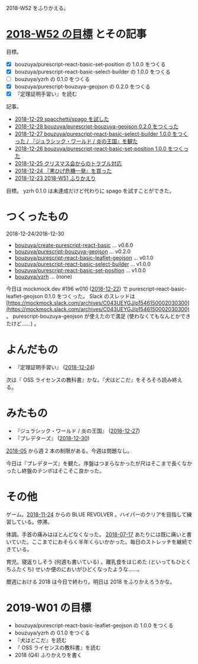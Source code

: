 2018-W52 をふりかえる。

# [2018-W52 の目標][2018-12-23] とその記事

目標。

- [x] bouzuya/purescript-react-basic-set-position の 1.0.0 をつくる
- [x] bouzuya/purescript-react-basic-select-builder の 1.0.0 をつくる
- [ ] bouzuya/yzrh の 0.1.0 をつくる
- [x] bouzuya/purescript-bouzuya-geojson の 0.2.0 をつくる
- [x] 『定理証明手習い』を読む

記事。

- [2018-12-29 spacchetti/spago を試した][2018-12-29]
- [2018-12-28 bouzuya/purescript-bouzuya-geojson 0.2.0 をつくった][2018-12-28]
- [2018-12-27 bouzuya/purescript-react-basic-select-builder 1.0.0 をつくった / 『ジュラシック・ワールド / 炎の王国』を観た][2018-12-27]
- [2018-12-26 bouzuya/purescript-react-basic-set-position 1.0.0 をつくった][2018-12-26]
- [2018-12-25 クリスマス会からのトラブル対応][2018-12-25]
- [2018-12-24 『黒ひげ危機一発』を買った][2018-12-24]
- [2018-12-23 2018-W51 ふりかえり][2018-12-23]

目標。 yzrh 0.1.0 は未達成だけど代わりに spago を試すことができた。

# つくったもの

2018-12-24/2018-12-30

- [bouzuya/create-purescript-react-basic][] ... v0.6.0
- [bouzuya/purescript-bouzuya-geojson][] ... v0.2.0
- [bouzuya/purescript-react-basic-leaflet-geojson][] ... v0.1.0
- [bouzuya/purescript-react-basic-select-builder][] ... v1.0.0
- [bouzuya/purescript-react-basic-set-position][] ... v1.0.0
- [bouzuya/yzrh][] ... (none)

今日は mockmock.dev #196 w010 ([2018-12-22][]) で purescript-react-basic-leaflet-geojson 0.1.0 をつくった。 Slack のスレッドは [https://mockmock.slack.com/archives/C043UEYGJ/p1546150002030300](https://mockmock.slack.com/archives/C043UEYGJ/p1546150002030300) 。 purescript-bouzuya-geojson が使えたので満足 (使わなくてもなんとかできたけど……) 。

# よんだもの

- 『定理証明手習い』 ([2018-12-24][])

次は『 OSS ライセンスの教科書』かな。『犬はどこだ』をそろそろ読み終える。

# みたもの

- 『ジュラシック・ワールド / 炎の王国』 ([2018-12-27][])
- 『プレデターズ』 ([2018-12-30][])

[2018-05][2018-04-30] から週 2 本の制限がある。今週は問題なし。

今日は『プレデターズ』を観た。序盤はつまらなかったが尺はそこまで長くなかったし終盤のテンポはそこそこ良かった。

# その他

ゲーム。[2018-11-24][] からの BLUE REVOLVER 。ハイパーのクリアを目指して練習している。停滞。

体調。手首の痛みはほとんどなくなった。 [2018-07-17][] あたりには既に痛いと書いていた。ここまでにおそらく半年くらいかかった。毎日のストレッチを継続できている。

育児。寝返りしそう (何週も書いている) 。離乳食をはじめた (といってもひとくちふたくち) せいか便のにおいがひどくなったような……。

暦週における 2018 は今日で終わり。明日は 2018 をふりかえろうかな。

# 2019-W01 の目標

- bouzuya/purescript-react-basic-leaflet-geojson の 1.0.0 をつくる
- bouzuya/yzrh の 0.1.0 をつくる
- 『犬はどこだ』を読む
- 『 OSS ライセンスの教科書』を読む
- 2018 (Q4) ふりかえりを書く

[2018-04-30]: https://blog.bouzuya.net/2018/04/30/
[2018-07-17]: https://blog.bouzuya.net/2018/07/17/
[2018-11-24]: https://blog.bouzuya.net/2018/11/24/
[2018-12-16]: https://blog.bouzuya.net/2018/12/16/
[2018-12-22]: https://blog.bouzuya.net/2018/12/22/
[2018-12-23]: https://blog.bouzuya.net/2018/12/23/
[2018-12-24]: https://blog.bouzuya.net/2018/12/24/
[2018-12-25]: https://blog.bouzuya.net/2018/12/25/
[2018-12-26]: https://blog.bouzuya.net/2018/12/26/
[2018-12-27]: https://blog.bouzuya.net/2018/12/27/
[2018-12-28]: https://blog.bouzuya.net/2018/12/28/
[2018-12-29]: https://blog.bouzuya.net/2018/12/29/
[2018-12-30]: https://blog.bouzuya.net/2018/12/30/
[bouzuya/create-purescript-react-basic]: https://github.com/bouzuya/create-purescript-react-basic
[bouzuya/purescript-bouzuya-geojson]: https://github.com/bouzuya/purescript-bouzuya-geojson
[bouzuya/purescript-react-basic-leaflet-geojson]: https://github.com/bouzuya/purescript-react-basic-leaflet-geojson
[bouzuya/purescript-react-basic-select-builder]: https://github.com/bouzuya/purescript-react-basic-select-builder
[bouzuya/purescript-react-basic-set-position]: https://github.com/bouzuya/purescript-react-basic-set-position
[bouzuya/yzrh]: https://github.com/bouzuya/yzrh
